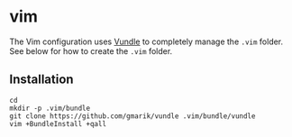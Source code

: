 # vim

The Vim configuration uses [Vundle](https://github.com/gmarik/vundle) to
completely manage the `.vim` folder. See below for how to create the `.vim`
folder.

## Installation
    cd
    mkdir -p .vim/bundle
    git clone https://github.com/gmarik/vundle .vim/bundle/vundle
    vim +BundleInstall +qall
